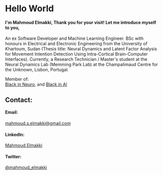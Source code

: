 # Hello World

#### I'm Mahmoud Elmakki, Thank you for your visit! Let me introduce myself to you,
An ex Software Developer and Machine Learning Engineer. BSc with honours in Electrical and Electronic Engineering from the University of Khartoum, Sudan (Thesis title: Neural Dynamics and  Latent Factor Analysis for Movement Intention Detection Using Intra-Cortical Brain-Computer Interfaces). Currently, a Research Technician / Master's student at the Neural Dynamics Lab (Memming Park Lab) at the Champalimaud Centre for the Unknown, Lisbon, Portugal.

Member of:  
[Black in Neuro](https://blackinneuro.com/), and [Black in AI](https://blackinai.github.io/#/)

## Contact:

#### Email:
mahmoud.s.elmakki@gmail.com 

#### LinkedIn:
[Mahmoud Elmakki](https://www.linkedin.com/in/mahmoud-elmakki-0ab198190)

#### Twitter:
[@mahmoud_elmakki](https://x.com/gvrningdynamics?t=Vuwz5LgCEaZ2Me2O8uMtXw&s=09)
